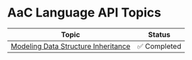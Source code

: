 # AaC Language API Topics

| Topic | Status |
|-------|--------|
|[Modeling Data Structure Inheritance](./modeling_inheritance) | ✅ Completed |
